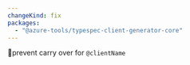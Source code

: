 ```yaml
---
changeKind: fix
packages:
  - "@azure-tools/typespec-client-generator-core"
---
```


prevent carry over for `@clientName`